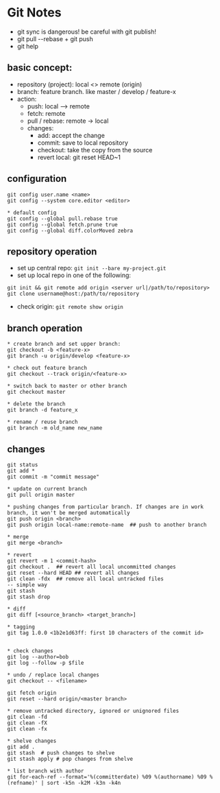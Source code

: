 # Git Notes
* git sync is dangerous! be careful with git publish!
*   git pull --rebase + git push
* git help <command>

## basic concept:
* repository (project): local <> remote (origin)
* branch: feature branch. like master / develop / feature-x
* action:
    * push: local --> remote
    * fetch: remote
    * pull / rebase: remote -> local
    * changes:
        * add: accept the change
        * commit: save to local repository
        * checkout: take the copy from the source
        * revert local: git reset HEAD~1

## configuration
```
git config user.name <name>
git config --system core.editor <editor>

* default config
git config --global pull.rebase true
git config --global fetch.prune true
git config --global diff.colorMoved zebra
```

## repository operation
* set up central repo: `git init --bare my-project.git`
* set up local repo in one of the following:
```
git init && git remote add origin <server url|/path/to/repository>
git clone username@host:/path/to/repository
```
* check origin: `git remote show origin`


## branch operation
```
* create branch and set upper branch:
git checkout -b <feature-x>
git branch -u origin/develop <feature-x>

* check out feature branch
git checkout --track origin/<feature-x>

* switch back to master or other branch
git checkout master

* delete the branch
git branch -d feature_x

* rename / reuse branch
git branch -m old_name new_name
```

## changes
```
git status
git add *
git commit -m "commit message"

* update on current branch
git pull origin master

* pushing changes from particular branch. If changes are in work branch, it won't be merged automatically
git push origin <branch>
git push origin local-name:remote-name  ## push to another branch

* merge
git merge <branch>

* revert
git revert -m 1 <commit-hash>
git checkout .  ## revert all local uncommitted changes
git reset --hard HEAD ## revert all changes
git clean -fdx  ## remove all local untracked files
-- simple way
git stash
git stash drop

* diff
git diff [<source_branch> <target_branch>]

* tagging
git tag 1.0.0 <1b2e1d63ff: first 10 characters of the commit id>


* check changes
git log --author=bob
git log --follow -p $file

* undo / replace local changes
git checkout -- <filename>

git fetch origin
git reset --hard origin/<master branch>

* remove untracked directory, ignored or unignored files
git clean -fd
git clean -fX
git clean -fx

* shelve changes
git add .
git stash  # push changes to shelve
git stash apply # pop changes from shelve

* list branch with author
git for-each-ref --format='%(committerdate) %09 %(authorname) %09 %(refname)' | sort -k5n -k2M -k3n -k4n
```
